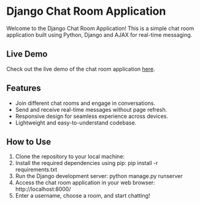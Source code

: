 # Django Chat Room Application

Welcome to the Django Chat Room Application! This is a simple chat room application built using Python, Django and AJAX for real-time messaging.

## Live Demo

Check out the live demo of the chat room application [here](https://abhishek123cu.pythonanywhere.com/).

## Features

- Join different chat rooms and engage in conversations.
- Send and receive real-time messages without page refresh.
- Responsive design for seamless experience across devices.
- Lightweight and easy-to-understand codebase.

## How to Use

1. Clone the repository to your local machine:
2. Install the required dependencies using pip:
       pip install -r requirements.txt
3. Run the Django development server:
       python manage.py runserver
4. Access the chat room application in your web browser:
       http://localhost:8000/
5. Enter a username, choose a room, and start chatting!
